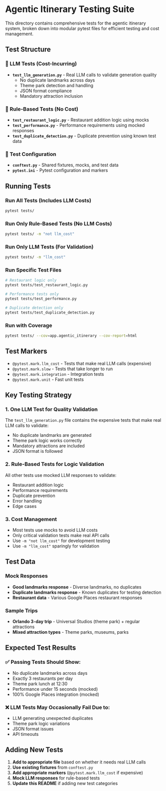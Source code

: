 # Agentic Itinerary Testing Suite

This directory contains comprehensive tests for the agentic itinerary system, broken down into modular pytest files for efficient testing and cost management.

## Test Structure

### 🤖 LLM Tests (Cost-Incurring)
- **`test_llm_generation.py`** - Real LLM calls to validate generation quality
  - No duplicate landmarks across days
  - Theme park detection and handling  
  - JSON format compliance
  - Mandatory attraction inclusion

### 🔧 Rule-Based Tests (No Cost)
- **`test_restaurant_logic.py`** - Restaurant addition logic using mocks
- **`test_performance.py`** - Performance requirements using mocked responses
- **`test_duplicate_detection.py`** - Duplicate prevention using known test data

### 📁 Test Configuration
- **`conftest.py`** - Shared fixtures, mocks, and test data
- **`pytest.ini`** - Pytest configuration and markers

## Running Tests

### Run All Tests (Includes LLM Costs)
```bash
pytest tests/
```

### Run Only Rule-Based Tests (No LLM Costs)
```bash
pytest tests/ -m "not llm_cost"
```

### Run Only LLM Tests (For Validation)
```bash
pytest tests/ -m "llm_cost"
```

### Run Specific Test Files
```bash
# Restaurant logic only
pytest tests/test_restaurant_logic.py

# Performance tests only  
pytest tests/test_performance.py

# Duplicate detection only
pytest tests/test_duplicate_detection.py
```

### Run with Coverage
```bash
pytest tests/ --cov=app.agentic_itinerary --cov-report=html
```

## Test Markers

- `@pytest.mark.llm_cost` - Tests that make real LLM calls (expensive)
- `@pytest.mark.slow` - Tests that take longer to run
- `@pytest.mark.integration` - Integration tests
- `@pytest.mark.unit` - Fast unit tests

## Key Testing Strategy

### 1. **One LLM Test for Quality Validation**
The `test_llm_generation.py` file contains the expensive tests that make real LLM calls to validate:
- No duplicate landmarks are generated
- Theme park logic works correctly
- Mandatory attractions are included
- JSON format is followed

### 2. **Rule-Based Tests for Logic Validation**
All other tests use mocked LLM responses to validate:
- Restaurant addition logic
- Performance requirements  
- Duplicate prevention
- Error handling
- Edge cases

### 3. **Cost Management**
- Most tests use mocks to avoid LLM costs
- Only critical validation tests make real API calls
- Use `-m "not llm_cost"` for development testing
- Use `-m "llm_cost"` sparingly for validation

## Test Data

### Mock Responses
- **Good landmarks response** - Diverse landmarks, no duplicates
- **Duplicate landmarks response** - Known duplicates for testing detection
- **Restaurant data** - Various Google Places restaurant responses

### Sample Trips
- **Orlando 3-day trip** - Universal Studios (theme park) + regular attractions
- **Mixed attraction types** - Theme parks, museums, parks

## Expected Test Results

### ✅ Passing Tests Should Show:
- No duplicate landmarks across days
- Exactly 3 restaurants per day
- Theme park lunch at 12:30
- Performance under 15 seconds (mocked)
- 100% Google Places integration (mocked)

### ❌ LLM Tests May Occasionally Fail Due to:
- LLM generating unexpected duplicates
- Theme park logic variations
- JSON format issues
- API timeouts

## Adding New Tests

1. **Add to appropriate file** based on whether it needs real LLM calls
2. **Use existing fixtures** from `conftest.py`
3. **Add appropriate markers** (`@pytest.mark.llm_cost` if expensive)
4. **Mock LLM responses** for rule-based tests
5. **Update this README** if adding new test categories 